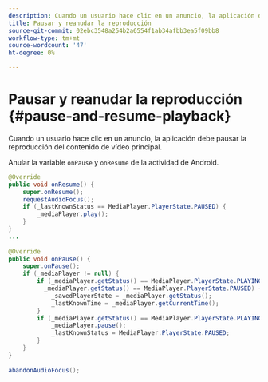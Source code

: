 ```yaml
---
description: Cuando un usuario hace clic en un anuncio, la aplicación debe pausar la reproducción del contenido de vídeo principal.
title: Pausar y reanudar la reproducción
source-git-commit: 02ebc3548a254b2a6554f1ab34afbb3ea5f09bb8
workflow-type: tm+mt
source-wordcount: '47'
ht-degree: 0%

---
```


# Pausar y reanudar la reproducción {#pause-and-resume-playback}

Cuando un usuario hace clic en un anuncio, la aplicación debe pausar la reproducción del contenido de vídeo principal.

Anular la variable `onPause` y `onResume` de la actividad de Android.

```java
@Override 
public void onResume() { 
    super.onResume(); 
    requestAudioFocus(); 
    if (_lastKnownStatus == MediaPlayer.PlayerState.PAUSED) { 
        _mediaPlayer.play(); 
    } 
} 
... 
 
@Override 
public void onPause() { 
    super.onPause(); 
    if (_mediaPlayer != null) { 
        if (_mediaPlayer.getStatus() == MediaPlayer.PlayerState.PLAYING || 
          _mediaPlayer.getStatus() == MediaPlayer.PlayerState.PAUSED) { 
            _savedPlayerState = _mediaPlayer.getStatus(); 
            _lastKnownTime = _mediaPlayer.getCurrentTime(); 
        } 
        if (_mediaPlayer.getStatus() == MediaPlayer.PlayerState.PLAYING) { 
            _mediaPlayer.pause(); 
            _lastKnownStatus = MediaPlayer.PlayerState.PAUSED; 
        } 
    } 
} 
 
abandonAudioFocus(); 
```
